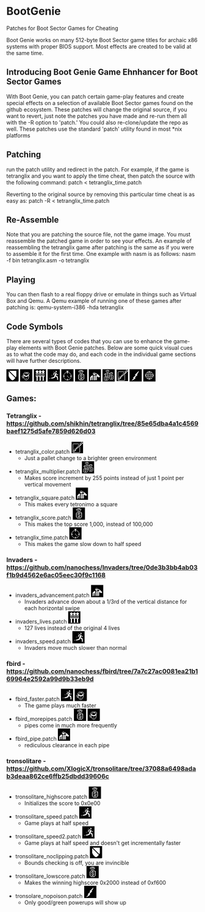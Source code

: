 # BootGenie
Patches for Boot Sector Games for Cheating

Boot Genie works on many 512-byte Boot Sector game titles for archaic x86 systems with proper BIOS support. Most effects are created to be valid at the same time.

## Introducing Boot Genie Game Ehnhancer for Boot Sector Games

With Boot Genie, you can patch certain game-play features and create special effects on a selection of available Boot Sector games found on the github ecosystem. These patches will change the original source, if you want to revert, just note the patches you have made and re-run them all with the -R option to 'patch.' You could also re-clone/update the repo as well. These patches use the standard 'patch' utility found in most *nix platforms

## Patching
run the patch utility and redirect in the patch. For example, if the game is tetranglix and you want to apply the time cheat, then patch the source with the following command:
 patch < tetranglix_time.patch

Reverting to the original source by removing this particular time cheat is as easy as:
 patch -R < tetranglix_time.patch

## Re-Assemble
Note that you are patching the source file, not the game image. You must reassemble the patched game in order to see your effects. An example of reassembling the tetranglix game after patching is the same as if you were to assemble it for the first time. One example with nasm is as follows:
 nasm -f bin tetranglix.asm -o tetranglix

## Playing
You can then flash to a real floppy drive or emulate in things such as Virtual Box and Qemu. A Qemu example of running one of these games after patching is:
 qemu-system-i386 -hda tetranglix

## Code Symbols
There are several types of codes that you can use to enhance the game-play elements with Boot Genie patches. Below are some quick visual cues as to what the code may do, and each code in the individual game sections will have further descriptions.

<img src=https://github.com/XlogicX/BootGenie/blob/master/invincible.png> <img src=https://github.com/XlogicX/BootGenie/blob/master/expert.png> <img src=https://github.com/XlogicX/BootGenie/blob/master/lives.png> <img src=https://github.com/XlogicX/BootGenie/blob/master/speed.png> <img src=https://github.com/XlogicX/BootGenie/blob/master/time.png> <img src=https://github.com/XlogicX/BootGenie/blob/master/score.png> <img src=https://github.com/XlogicX/BootGenie/blob/master/rules.png> <img src=https://github.com/XlogicX/BootGenie/blob/master/multiplier.png> <img src=https://github.com/XlogicX/BootGenie/blob/master/color.png> <img src=https://github.com/XlogicX/BootGenie/blob/master/powerup.png> <img src=https://github.com/XlogicX/BootGenie/blob/master/level.png>

## Games:

### Tetranglix - https://github.com/shikhin/tetranglix/tree/85e65dba4a1c4569baef1275d5afe7859d626d03
* tetranglix_color.patch <img src=https://github.com/XlogicX/BootGenie/blob/master/color.png>
  * Just a pallet change to a brighter green environment
* tetranglix_multiplier.patch <img src=https://github.com/XlogicX/BootGenie/blob/master/multiplier.png>
  * Makes score increment by 255 points instead of just 1 point per vertical movement <br>
* tetranglix_square.patch <img src=https://github.com/XlogicX/BootGenie/blob/master/rules.png>
  * This makes every tetronimo a square <br>
* tetranglix_score.patch <img src=https://github.com/XlogicX/BootGenie/blob/master/score.png>
  * This makes the top score 1,000, instead of 100,000 <br>
* tetranglix_time.patch <img src=https://github.com/XlogicX/BootGenie/blob/master/time.png>
  * This makes the game slow down to half speed <br>

### Invaders - https://github.com/nanochess/Invaders/tree/0de3b3bb4ab03f1b9d4562e6ac05eec30f9c1168
* invaders_advancement.patch <img src=https://github.com/XlogicX/BootGenie/blob/master/rules.png>
  * Invaders advance down about a 1/3rd of the vertical distance for each horizontal swipe <br>
* invaders_lives.patch <img src=https://github.com/XlogicX/BootGenie/blob/master/lives.png>
  * 127 lives instead of the original 4 lives <br>
* invaders_speed.patch <img src=https://github.com/XlogicX/BootGenie/blob/master/speed.png>
  * Invaders move much slower than normal <br>

### fbird - https://github.com/nanochess/fbird/tree/7a7c27ac0081ea21b169964e2592a99d9b33eb9d
* fbird_faster.patch <img src=https://github.com/XlogicX/BootGenie/blob/master/speed.png> <img src=https://github.com/XlogicX/BootGenie/blob/master/expert.png>
  * The game plays much faster <br>
* fbird_morepipes.patch <img src=https://github.com/XlogicX/BootGenie/blob/master/score.png> <img src=https://github.com/XlogicX/BootGenie/blob/master/expert.png>
  * pipes come in much more frequently <br>
* fbird_pipe.patch <img src=https://github.com/XlogicX/BootGenie/blob/master/rules.png>
  * rediculous clearance in each pipe <br>

### tronsolitare - https://github.com/XlogicX/tronsolitare/tree/37088a6498adab3deaa862ce6ffb25dbdd39606c
* tronsolitare_highscore.patch <img src=https://github.com/XlogicX/BootGenie/blob/master/score.png>
  * Initializes the score to 0x0e00 <br>
* tronsolitare_speed.patch <img src=https://github.com/XlogicX/BootGenie/blob/master/speed.png>
  * Game plays at half speed <br>
* tronsolitare_speed2.patch <img src=https://github.com/XlogicX/BootGenie/blob/master/speed.png>
  * Game plays at half speed and doesn't get incrementally faster <br>
* tronsolitare_noclipping.patch <img src=https://github.com/XlogicX/BootGenie/blob/master/invincible.png>
  * Bounds checking is off, you are invincible <br>
* tronsolitare_lowscore.patch <img src=https://github.com/XlogicX/BootGenie/blob/master/score.png>
  * Makes the winning highscore 0x2000 instead of 0xf600 <br>
* tronsolare_nopoison.patch <img src=https://github.com/XlogicX/BootGenie/blob/master/powerup.png>
  * Only good/green powerups will show up
